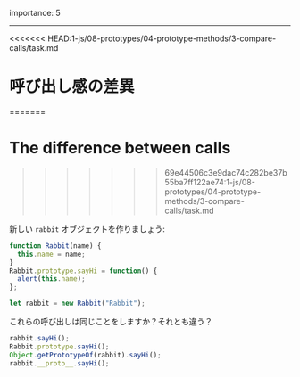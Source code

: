 importance: 5

---

<<<<<<< HEAD:1-js/08-prototypes/04-prototype-methods/3-compare-calls/task.md
# 呼び出し感の差異
=======
# The difference between calls
>>>>>>> 69e44506c3e9dac74c282be37b55ba7ff122ae74:1-js/08-prototypes/04-prototype-methods/3-compare-calls/task.md

新しい `rabbit` オブジェクトを作りましょう:

```js
function Rabbit(name) {
  this.name = name;
}
Rabbit.prototype.sayHi = function() {
  alert(this.name);
};

let rabbit = new Rabbit("Rabbit");
```

これらの呼び出しは同じことをしますか？それとも違う？

```js
rabbit.sayHi();
Rabbit.prototype.sayHi();
Object.getPrototypeOf(rabbit).sayHi();
rabbit.__proto__.sayHi();
```
